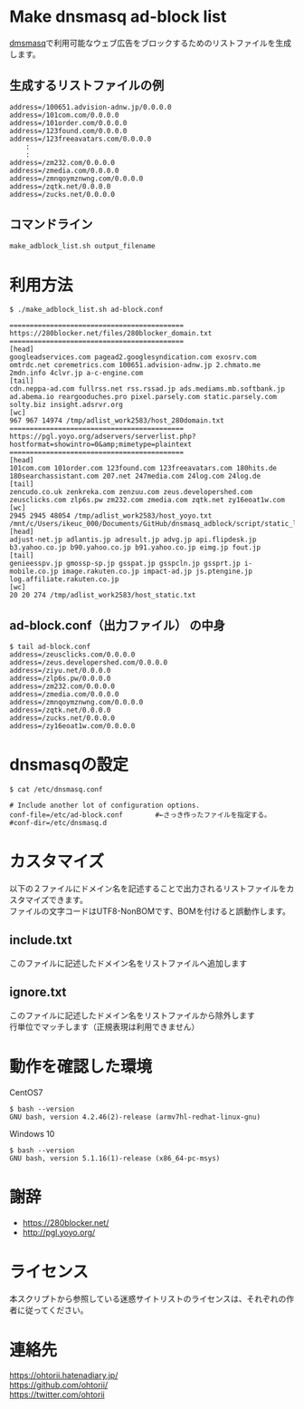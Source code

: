 # Make dnsmasq ad-block list

[dmsmasq](http://www.thekelleys.org.uk/dnsmasq/doc.html)で利用可能なウェブ広告をブロックするためのリストファイルを生成します。

## 生成するリストファイルの例
	address=/100651.advision-adnw.jp/0.0.0.0
	address=/101com.com/0.0.0.0
	address=/101order.com/0.0.0.0
	address=/123found.com/0.0.0.0
	address=/123freeavatars.com/0.0.0.0
		:
		:
	address=/zm232.com/0.0.0.0
	address=/zmedia.com/0.0.0.0
	address=/zmnqoymznwng.com/0.0.0.0
	address=/zqtk.net/0.0.0.0
	address=/zucks.net/0.0.0.0

## コマンドライン
```bash
make_adblock_list.sh output_filename
```

# 利用方法

	$ ./make_adblock_list.sh ad-block.conf
	
	===========================================
	https://280blocker.net/files/280blocker_domain.txt
	===========================================
	[head]
	googleadservices.com pagead2.googlesyndication.com exosrv.com omtrdc.net coremetrics.com 100651.advision-adnw.jp 2.chmato.me 2mdn.info 4clvr.jp a-c-engine.com
	[tail]
	cdn.neppa-ad.com fullrss.net rss.rssad.jp ads.mediams.mb.softbank.jp ad.abema.io reargooduches.pro pixel.parsely.com static.parsely.com solty.biz insight.adsrvr.org
	[wc]
	967 967 14974 /tmp/adlist_work2583/host_280domain.txt
	===========================================
	https://pgl.yoyo.org/adservers/serverlist.php?hostformat=showintro=0&amp;mimetype=plaintext
	===========================================
	[head]
	101com.com 101order.com 123found.com 123freeavatars.com 180hits.de 180searchassistant.com 207.net 247media.com 24log.com 24log.de
	[tail]
	zencudo.co.uk zenkreka.com zenzuu.com zeus.developershed.com zeusclicks.com zlp6s.pw zm232.com zmedia.com zqtk.net zy16eoat1w.com
	[wc]
	2945 2945 48054 /tmp/adlist_work2583/host_yoyo.txt
	/mnt/c/Users/ikeuc_000/Documents/GitHub/dnsmasq_adblock/script/static_list.txt
	[head]
	adjust-net.jp adlantis.jp adresult.jp advg.jp api.flipdesk.jp b3.yahoo.co.jp b90.yahoo.co.jp b91.yahoo.co.jp eimg.jp fout.jp
	[tail]
	genieesspv.jp gmossp-sp.jp gsspat.jp gsspcln.jp gssprt.jp i-mobile.co.jp image.rakuten.co.jp impact-ad.jp js.ptengine.jp log.affiliate.rakuten.co.jp
	[wc]
	20 20 274 /tmp/adlist_work2583/host_static.txt

## ad-block.conf（出力ファイル） の中身
	$ tail ad-block.conf
	address=/zeusclicks.com/0.0.0.0
	address=/zeus.developershed.com/0.0.0.0
	address=/ziyu.net/0.0.0.0
	address=/zlp6s.pw/0.0.0.0
	address=/zm232.com/0.0.0.0
	address=/zmedia.com/0.0.0.0
	address=/zmnqoymznwng.com/0.0.0.0
	address=/zqtk.net/0.0.0.0
	address=/zucks.net/0.0.0.0
	address=/zy16eoat1w.com/0.0.0.0

# dnsmasqの設定

	$ cat /etc/dnsmasq.conf
	
	# Include another lot of configuration options.
	conf-file=/etc/ad-block.conf		#←さっき作ったファイルを指定する。
	#conf-dir=/etc/dnsmasq.d

# カスタマイズ

以下の２ファイルにドメイン名を記述することで出力されるリストファイルをカスタマイズできます。  
ファイルの文字コードはUTF8-NonBOMです、BOMを付けると誤動作します。

## include.txt

このファイルに記述したドメイン名をリストファイルへ追加します

## ignore.txt

このファイルに記述したドメイン名をリストファイルから除外します  
行単位でマッチします（正規表現は利用できません）

# 動作を確認した環境

CentOS7

	$ bash --version
	GNU bash, version 4.2.46(2)-release (armv7hl-redhat-linux-gnu)

Windows 10

	$ bash --version
	GNU bash, version 5.1.16(1)-release (x86_64-pc-msys)


# 謝辞

- https://280blocker.net/
- http://pgl.yoyo.org/

# ライセンス

本スクリプトから参照している迷惑サイトリストのライセンスは、それぞれの作者に従ってください。

# 連絡先

<https://ohtorii.hatenadiary.jp/> <br>
<https://github.com/ohtorii/> <br>
<https://twitter.com/ohtorii>
